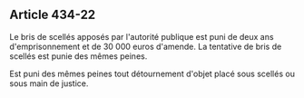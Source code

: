 Article 434-22
----
Le bris de scellés apposés par l'autorité publique est puni de deux ans
d'emprisonnement et de 30 000 euros d'amende. La tentative de bris de scellés
est punie des mêmes peines.

Est puni des mêmes peines tout détournement d'objet placé sous scellés ou sous
main de justice.
